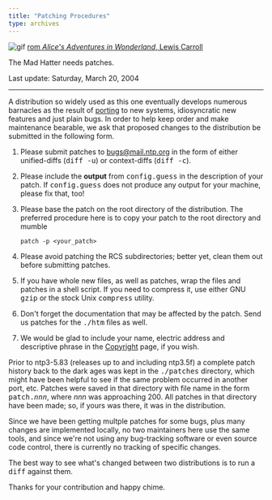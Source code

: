 ```yaml
---
title: "Patching Procedures"
type: archives
---
```


![gif](/archives/pic/alice38.gif) [rom _Alice's Adventures in Wonderland_, Lewis Carroll](http://www.eecis.udel.edu/%7emills/pictures.html)

The Mad Hatter needs patches.

Last update: Saturday, March 20, 2004

* * *

A distribution so widely used as this one eventually develops numerous barnacles as the result of [porting](/archives/4.2.4-series/porting) to new systems, idiosyncratic new features and just plain bugs. In order to help keep order and make maintenance bearable, we ask that proposed changes to the distribution be submitted in the following form.

1.  Please submit patches to [bugs@mail.ntp.org](mailto:bugs@mail.ntp.org) in the form of either unified-diffs (<tt>diff -u</tt>) or context-diffs (<tt>diff -c</tt>).
2.  Please include the **output** from <tt>config.guess</tt> in the description of your patch. If <tt>config.guess</tt> does not produce any output for your machine, please fix that, too!
3.  Please base the patch on the root directory of the distribution. The preferred procedure here is to copy your patch to the root directory and mumble

    `patch -p <your_patch>`

4.  Please avoid patching the RCS subdirectories; better yet, clean them out before submitting patches.
5.  If you have whole new files, as well as patches, wrap the files and patches in a shell script. If you need to compress it, use either GNU <tt>gzip</tt> or the stock Unix <tt>compress</tt> utility.
6.  Don't forget the documentation that may be affected by the patch. Send us patches for the <tt>./htm</tt> files as well.
7.  We would be glad to include your name, electric address and descriptive phrase in the [Copyright](/archives/4.2.4-series/copyright) page, if you wish.

Prior to ntp3-5.83 (releases up to and including ntp3.5f) a complete patch history back to the dark ages was kept in the <tt>./patches</tt> directory, which might have been helpful to see if the same problem occurred in another port, etc. Patches were saved in that directory with file name in the form <tt>patch._nnn_</tt>, where _nnn_ was approaching 200. All patches in that directory have been made; so, if yours was there, it was in the distribution.

Since we have been getting multple patches for some bugs, plus many changes are implemented locally, no two maintainers here use the same tools, and since we're not using any bug-tracking software or even source code control, there is currently no tracking of specific changes.

The best way to see what's changed between two distributions is to run a <tt>diff</tt> against them.

Thanks for your contribution and happy chime.

        

